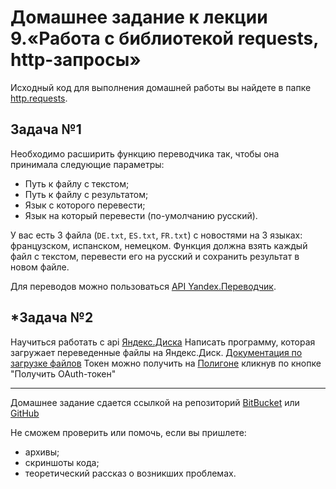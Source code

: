# Домашнее задание к лекции 9.«Работа с библиотекой requests, http-запросы»

Исходный код для выполнения домашней работы вы найдете в папке [http.requests](https://github.com/netology-code/py-homework-basic-files/tree/master/3.2.http.requests).

## Задача №1
Необходимо расширить функцию переводчика так, чтобы она принимала следующие параметры:

* Путь к файлу с текстом;
* Путь к файлу с результатом;
* Язык с которого перевести;
* Язык на который перевести (по-умолчанию русский).

У вас есть 3 файла (`DE.txt`, `ES.txt`, `FR.txt`) с новостями на 3 языках: французском, испанском, немецком. Функция должна взять каждый файл с текстом, перевести его на русский и сохранить результат в новом файле.

Для переводов можно пользоваться [API Yandex.Переводчик](https://tech.yandex.ru/translate/).

## \*Задача №2
Научиться работать с api [Яндекс.Диска](https://yandex.ru/dev/disk/rest/)
Написать программу, которая загружает переведенные файлы на Яндекс.Диск. 
[Документация по загрузке файлов](https://yandex.ru/dev/disk/api/reference/upload-docpage/)
Токен можно получить на [Полигоне](https://yandex.ru/dev/disk/poligon/) кликнув по кнопке "Получить OAuth-токен"

---
Домашнее задание сдается ссылкой на репозиторий [BitBucket](https://bitbucket.org/) или [GitHub](https://github.com/)

Не сможем проверить или помочь, если вы пришлете:
* архивы;
* скриншоты кода;
* теоретический рассказ о возникших проблемах.
